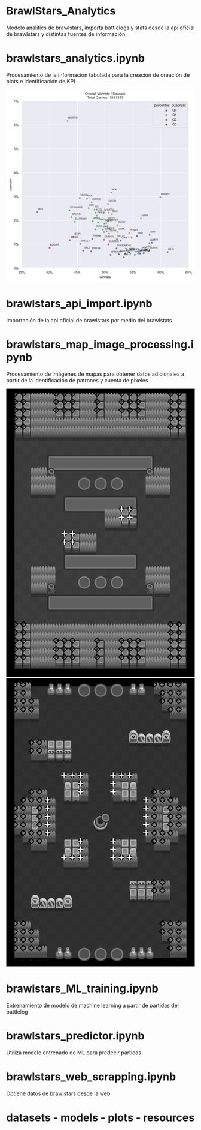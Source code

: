# BrawlStars_Analytics

Modelo analitics de brawlstars, importa battlelogs y stats desde la api oficial de brawlstars y distintas fuentes de información.

# brawlstars_analytics.ipynb

Procesamiento de la información tabulada para la creación de creación de plots e identificación de KPI

![overall_winrate_userate](https://github.com/aquinteros/BrawlStars_Analytics/blob/main/plots/overall/overall.png?raw=true)

# brawlstars_api_import.ipynb

Importación de la api oficial de brawlstars por medio del brawlstats

# brawlstars_map_image_processing.ipynb

Procesamiento de imágenes de mapas para obtener datos adicionales a partir de la identificación de patrones y cuenta de pixeles

![riverside_barrier](https://github.com/aquinteros/BrawlStars_Analytics/blob/main/resources/maps/barrier_detection/Riverside.png)
![crystalarcade_barrier](https://github.com/aquinteros/BrawlStars_Analytics/blob/main/resources/maps/bush_detection/Crystal%20Arcade.png)

# brawlstars_ML_training.ipynb

Entrenamiento de modelo de machine learning a partir de partidas del battlelog

# brawlstars_predictor.ipynb

Utiliza modelo entrenado de ML para predecir partidas

# brawlstars_web_scrapping.ipynb

Obtiene datos de brawlstars desde la web

# datasets - models - plots - resources
